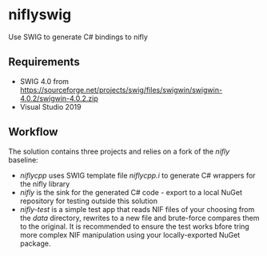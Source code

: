 # niflyswig
Use SWIG to generate C# bindings to nifly

## Requirements
- SWIG 4.0 from https://sourceforge.net/projects/swig/files/swigwin/swigwin-4.0.2/swigwin-4.0.2.zip
- Visual Studio 2019

## Workflow
The solution contains three projects and relies on a fork of the *nifly* baseline:
- *niflycpp* uses SWIG template file *niflycpp.i* to generate C# wrappers for the nifly library
- *nifly* is the sink for the generated C# code - export to a local NuGet repository for testing outside this solution
- *nifly-test* is a simple test app that reads NIF files of your choosing from the *data* directory, rewrites to a new file and brute-force compares them to the original.
It is recommended to ensure the test works bfore tring more complex NIF manipulation using your locally-exported NuGet package.
